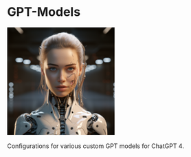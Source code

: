 # GPT-Models

<img src="https://github.com/PrimeEagle/GPT-Models/blob/main/gpt.png?raw=true" width="250" />

Configurations for various custom GPT models for ChatGPT 4.
